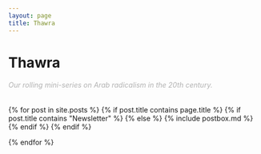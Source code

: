 ```yaml
---
layout: page
title: Thawra
---
```



<h1 class="page-title">Thawra</h1>

<section class="recent-posts">
<div class="section-title mt-2">
    <h6 style="color: #B2B2B2; font-weight:normal" >Our rolling mini-series on Arab radicalism in the 20th century. </h6>
</div>
<div class="row listrecent">
{% for post in site.posts %}
{% if post.title contains page.title %}
      {% if post.title contains "Newsletter" %}
    {% else %}
    {% include postbox.md %}
    {% endif %}
{% endif %}

{% endfor %}
</div>
</section>

